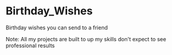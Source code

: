# Birthday_Wishes

Birthday wishes you can send to a friend

Note: All my projects are built to up my skills don't expect to see
      professional results
